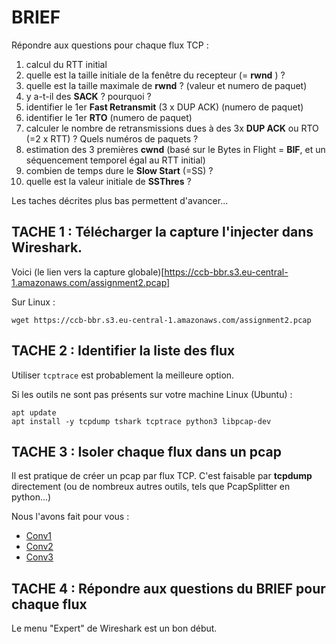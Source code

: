 

# BRIEF

Répondre aux questions pour chaque flux TCP :

1) calcul du RTT initial
2) quelle est la taille initiale de la fenêtre du recepteur (= **rwnd** ) ?
3) quelle est la taille maximale de **rwnd** ? (valeur et numero de paquet)
4) y a-t-il des **SACK** ? pourquoi ?
5) identifier le 1er **Fast Retransmit** (3 x DUP ACK) (numero de paquet)
6) identifier le 1er **RTO** (numero de paquet)
7) calculer le nombre de retransmissions dues à des 3x **DUP ACK** ou RTO (=2 x RTT) ? Quels numéros de paquets ?
8) estimation des 3 premières **cwnd** (basé sur le Bytes in Flight = **BIF**, et un séquencement temporel égal au RTT initial)
9) combien de temps dure le **Slow Start** (=SS)  ?
10) quelle est la valeur initiale de **SSThres** ?

Les taches décrites plus bas permettent d'avancer...

## TACHE 1 : Télécharger la capture l'injecter dans Wireshark.

Voici (le lien vers la capture globale)[https://ccb-bbr.s3.eu-central-1.amazonaws.com/assignment2.pcap]

Sur Linux :
```
wget https://ccb-bbr.s3.eu-central-1.amazonaws.com/assignment2.pcap
```

## TACHE 2 : Identifier la liste des flux

Utiliser ```tcptrace``` est probablement la meilleure option.

Si les outils ne sont pas présents sur votre machine Linux (Ubuntu) :
```
apt update 
apt install -y tcpdump tshark tcptrace python3 libpcap-dev
```

## TACHE 3 : Isoler chaque flux dans un pcap

Il est pratique de créer un pcap par flux TCP.
C'est faisable par **tcpdump** directement (ou de nombreux autres outils, tels que PcapSplitter en python...)

Nous l'avons fait pour vous :
- [Conv1](https://ccb-bbr.s3.eu-central-1.amazonaws.com/subpcaps/assignment2-0001.pcap)
- [Conv2](https://ccb-bbr.s3.eu-central-1.amazonaws.com/subpcaps/assignment2-0002.pcap)
- [Conv3](https://ccb-bbr.s3.eu-central-1.amazonaws.com/subpcaps/assignment2-0003.pcap)



## TACHE 4 : Répondre aux questions du BRIEF pour chaque flux

Le menu "Expert" de Wireshark est un bon début.